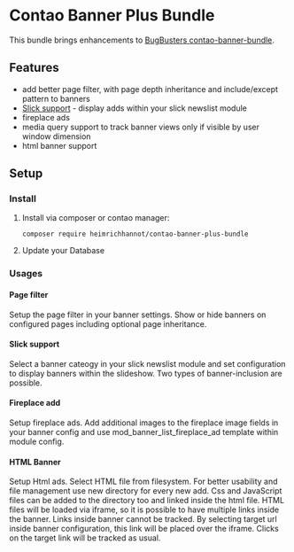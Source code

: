 # Contao Banner Plus Bundle 

This bundle brings enhancements to [BugBusters contao-banner-bundle](https://github.com/BugBuster1701/contao-banner-bundle).

## Features
- add better page filter, with page depth inheritance and include/except pattern to banners
- [Slick support](https://github.com/heimrichhannot/contao-slick-bundle) - display adds within your slick newslist module
- fireplace ads
- media query support to track banner views only if visible by user window dimension 
- html banner support

## Setup

### Install

1. Install via composer or contao manager:
    
    ```
    composer require heimrichhannot/contao-banner-plus-bundle
    ```
    
1. Update your Database

 
### Usages

#### Page filter

Setup the page filter in your banner settings. Show or hide banners on configured pages including optional page inheritance.

#### Slick support

Select a banner cateogy in your slick newslist module and set configuration to display banners within the slideshow. Two types of banner-inclusion are possible.

#### Fireplace add

Setup fireplace ads. Add additional images to the fireplace image fields in your banner config and use mod_banner_list_fireplace_ad template within module config.

#### HTML Banner

Setup Html ads. Select HTML file from filesystem. For better usability and file management use new directory for every new add. Css and JavaScript files can be added to the directory too and linked inside the html file.
HTML files will be loaded via iframe, so it is possible to have multiple links inside the banner. Links inside banner cannot be tracked. By selecting target url inside banner configuration, this link will be placed over the iframe. Clicks on the target link will be tracked as usual. 



